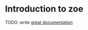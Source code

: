 # Introduction to zoe

TODO: write [great documentation](http://jacobian.org/writing/great-documentation/what-to-write/)
